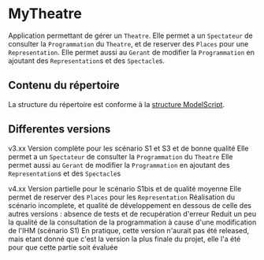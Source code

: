 MyTheatre
=============

Application permettant de gérer un `Theatre`.
Elle permet a un `Spectateur` de consulter la `Programmation` du `Theatre`, et de reserver des `Places` pour une `Representation`.
Elle permet aussi au `Gerant` de modifier la `Programmation` en ajoutant des `Representation`s et des `Spectacle`s. 

Contenu du répertoire
---------------------

La structure du répertoire est conforme à la [structure ModelScript](https://modelscript.readthedocs.io/en/latest/artefacts/index.html).


Differentes versions
---------------------
v3.xx
	Version complète pour les scénario S1 et S3 et de bonne qualité
	Elle permet a un `Spectateur` de consulter la `Programmation` du `Theatre`
	Elle permet aussi au `Gerant` de modifier la `Programmation` en ajoutant des `Representation`s et des `Spectacle`s

v4.xx
	Version partielle pour le scénario S1bis et de qualité moyenne
	Elle permet de reserver des `Places` pour les `Representation`
	Réalisation du scénario incomplete, et qualité de développement en dessous de celle des autres versions : absence de tests et de recupération d'erreur
	Reduit un peu la qualité de la consultation de la programmation à cause d'une modification de l'IHM (scénario S1)
	En pratique, cette version n'aurait pas été released, mais etant donné que c'est la version la plus finale du projet, elle l'a été pour que cette partie soit évaluée